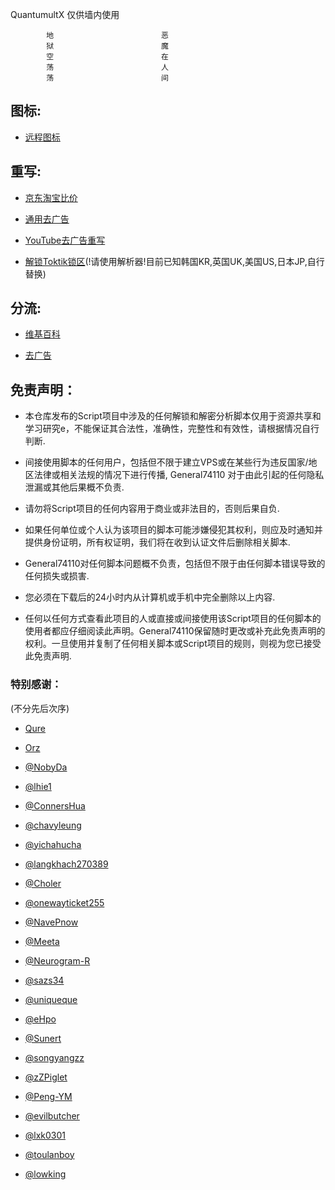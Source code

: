 QuantumultX 仅供墙内使用

            地                        恶
            狱                        魔
            空                        在
            荡                        人
            荡                        间               

## 图标:

* [远程图标](https://github.com/General74110/PNG)

## 重写:

* [京东淘宝比价](https://cdn.jsdelivr.net/gh/General74110/QuantumultX@main/Price.conf)

* [通用去广告](https://cdn.jsdelivr.net/gh/General74110/QuantumultX@main/Adblock.js)

* [YouTube去广告重写](https://cdn.jsdelivr.net/gh/General74110/QuantumultX@main/YouTube.conf)

* [解锁Toktik锁区](https://cdn.jsdelivr.net/gh/General74110/QuantumultX@main/TikTokJP.sgmodule)(!请使用解析器!目前已知韩国KR,英国UK,美国US,日本JP,自行替换)

## 分流:

* [维基百科](https://cdn.jsdelivr.net/gh/General74110/QuantumultX@main/WiKipedia.list)

* [去广告](https://cdn.jsdelivr.net/gh/General74110/QuantumultX@main/Adrule.list)


## 免责声明：

* 本仓库发布的Script项目中涉及的任何解锁和解密分析脚本仅用于资源共享和学习研究e，不能保证其合法性，准确性，完整性和有效性，请根据情况自行判断.

* 间接使用脚本的任何用户，包括但不限于建立VPS或在某些行为违反国家/地区法律或相关法规的情况下进行传播, General74110 对于由此引起的任何隐私泄漏或其他后果概不负责.

* 请勿将Script项目的任何内容用于商业或非法目的，否则后果自负.

* 如果任何单位或个人认为该项目的脚本可能涉嫌侵犯其权利，则应及时通知并提供身份证明，所有权证明，我们将在收到认证文件后删除相关脚本.

* General74110对任何脚本问题概不负责，包括但不限于由任何脚本错误导致的任何损失或损害.

* 您必须在下载后的24小时内从计算机或手机中完全删除以上内容.

* 任何以任何方式查看此项目的人或直接或间接使用该Script项目的任何脚本的使用者都应仔细阅读此声明。General74110保留随时更改或补充此免责声明的权利。一旦使用并复制了任何相关脚本或Script项目的规则，则视为您已接受此免责声明.

### 特别感谢：
(不分先后次序)
* [Qure](https://github.com/Koolson/Qure)

* [Orz](https://github.com/Orz-3/mini)

* [@NobyDa](https://github.com/NobyDa)

* [@lhie1](https://github.com/lhie1)

* [@ConnersHua](https://github.com/DivineEngine/Profiles/tree/master)

* [@chavyleung](https://github.com/chavyleung)

* [@yichahucha](https://github.com/yichahucha)

* [@langkhach270389](https://github.com/langkhach270389)

* [@Choler](https://github.com/Choler)

* [@onewayticket255](https://github.com/onewayticket255)

* [@NavePnow](https://github.com/NavePnow)

* [@Meeta](https://github.com/MeetaGit)

* [@Neurogram-R](https://github.com/Neurogram-R)

* [@sazs34](https://github.com/sazs34)

* [@uniqueque](https://github.com/uniqueque)

* [@eHpo](https://github.com/eHpo1/Rules)

* [@Sunert](https://github.com/Sunert/Scripts)

* [@songyangzz](https://github.com/songyangzz/QuantumultX.git)

* [@zZPiglet](https://github.com/zZPiglet/Task.git)

* [@Peng-YM](https://github.com/Peng-YM/QuanX)

* [@evilbutcher](https://github.com/evilbutcher/Quantumult_X/tree/master)

* [@lxk0301](https://gitee.com/lxk0301/scripts)

* [@toulanboy](https://github.com/toulanboy/scripts)

* [@lowking](https://github.com/lowking/Scripts)
